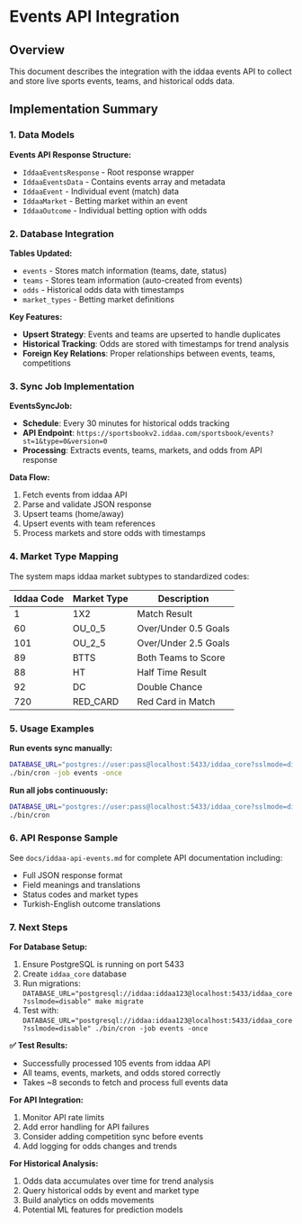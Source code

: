 # Events API Integration

## Overview

This document describes the integration with the iddaa events API to collect and store live sports events, teams, and historical odds data.

## Implementation Summary

### 1. Data Models

**Events API Response Structure:**
- `IddaaEventsResponse` - Root response wrapper
- `IddaaEventsData` - Contains events array and metadata
- `IddaaEvent` - Individual event (match) data
- `IddaaMarket` - Betting market within an event
- `IddaaOutcome` - Individual betting option with odds

### 2. Database Integration

**Tables Updated:**
- `events` - Stores match information (teams, date, status)
- `teams` - Stores team information (auto-created from events)
- `odds` - Historical odds data with timestamps
- `market_types` - Betting market definitions

**Key Features:**
- **Upsert Strategy**: Events and teams are upserted to handle duplicates
- **Historical Tracking**: Odds are stored with timestamps for trend analysis
- **Foreign Key Relations**: Proper relationships between events, teams, competitions

### 3. Sync Job Implementation

**EventsSyncJob:**
- **Schedule**: Every 30 minutes for historical odds tracking
- **API Endpoint**: `https://sportsbookv2.iddaa.com/sportsbook/events?st=1&type=0&version=0`
- **Processing**: Extracts events, teams, markets, and odds from API response

**Data Flow:**
1. Fetch events from iddaa API
2. Parse and validate JSON response
3. Upsert teams (home/away) 
4. Upsert events with team references
5. Process markets and store odds with timestamps

### 4. Market Type Mapping

The system maps iddaa market subtypes to standardized codes:

| Iddaa Code | Market Type | Description |
|------------|-------------|-------------|
| 1 | 1X2 | Match Result |
| 60 | OU_0_5 | Over/Under 0.5 Goals |
| 101 | OU_2_5 | Over/Under 2.5 Goals |
| 89 | BTTS | Both Teams to Score |
| 88 | HT | Half Time Result |
| 92 | DC | Double Chance |
| 720 | RED_CARD | Red Card in Match |

### 5. Usage Examples

**Run events sync manually:**
```bash
DATABASE_URL="postgres://user:pass@localhost:5433/iddaa_core?sslmode=disable" \
./bin/cron -job events -once
```

**Run all jobs continuously:**
```bash
DATABASE_URL="postgres://user:pass@localhost:5433/iddaa_core?sslmode=disable" \
./bin/cron
```

### 6. API Response Sample

See `docs/iddaa-api-events.md` for complete API documentation including:
- Full JSON response format
- Field meanings and translations
- Status codes and market types
- Turkish-English outcome translations

### 7. Next Steps

**For Database Setup:**
1. Ensure PostgreSQL is running on port 5433
2. Create `iddaa_core` database
3. Run migrations: `DATABASE_URL="postgresql://iddaa:iddaa123@localhost:5433/iddaa_core?sslmode=disable" make migrate`
4. Test with: `DATABASE_URL="postgresql://iddaa:iddaa123@localhost:5433/iddaa_core?sslmode=disable" ./bin/cron -job events -once`

**✅ Test Results:**
- Successfully processed 105 events from iddaa API
- All teams, events, markets, and odds stored correctly
- Takes ~8 seconds to fetch and process full events data

**For API Integration:**
1. Monitor API rate limits
2. Add error handling for API failures
3. Consider adding competition sync before events
4. Add logging for odds changes and trends

**For Historical Analysis:**
1. Odds data accumulates over time for trend analysis
2. Query historical odds by event and market type
3. Build analytics on odds movements
4. Potential ML features for prediction models